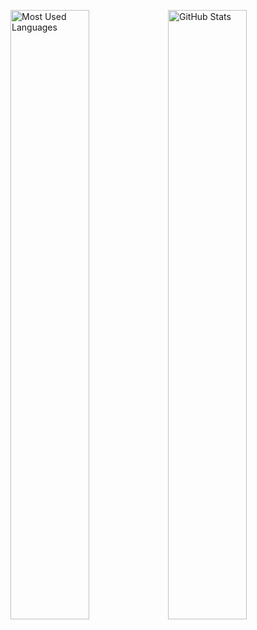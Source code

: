 <img src="https://github-readme-stats.vercel.app/api/top-langs/?username=mu-ruU1&layout=compact&langs_count=10&theme=dracula&hide_border=true" width="50%" alt="Most Used Languages" title="Most Used Languages"><img src="https://github-readme-stats-muruu1.vercel.app/api?username=mu-ruU1&theme=dracula&show_icons=true&hide_border=true&count_private=true&show=reviews,prs_merged,prs_merged_percentage" width="50%" alt="GitHub Stats" title="GitHub Stats">
